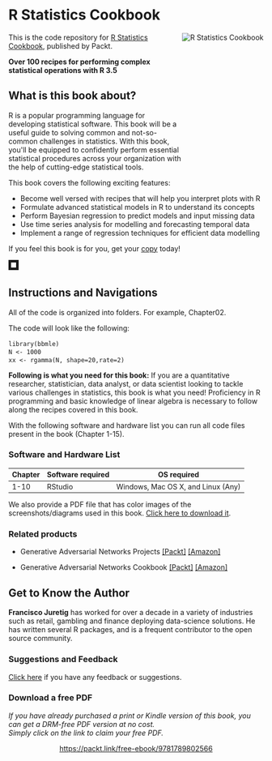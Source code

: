 


# R Statistics Cookbook

<a href="https://prod.packtpub.com/in/big-data-and-business-intelligence/r-statistics-cookbook?utm_source=github&utm_medium=repository&utm_campaign=9781789802566"><img src="https://prod.packtpub.com/media/catalog/product/cache/a22c7d190d97ca25f5f1089471ab8502/b/1/b12632_0.png" alt="R Statistics Cookbook" height="256px" align="right"></a>

This is the code repository for [R Statistics Cookbook](https://prod.packtpub.com/in/big-data-and-business-intelligence/r-statistics-cookbook?utm_source=github&utm_medium=repository&utm_campaign=9781789802566), published by Packt.

**Over 100 recipes for performing complex statistical operations with R 3.5**

## What is this book about?
R is a popular programming language for developing statistical software. This book will be a useful guide to solving common and not-so-common challenges in statistics. With this book, you'll be equipped to confidently perform essential statistical procedures across your organization with the help of cutting-edge statistical tools.

This book covers the following exciting features:
* Become well versed with recipes that will help you interpret plots with R
* Formulate advanced statistical models in R to understand its concepts
* Perform Bayesian regression to predict models and input missing data
* Use time series analysis for modelling and forecasting temporal data
* Implement a range of regression techniques for efficient data modelling

If you feel this book is for you, get your [copy](https://www.amazon.com/dp/1789802563) today!

<a href="https://www.packtpub.com/?utm_source=github&utm_medium=banner&utm_campaign=GitHubBanner"><img src="https://raw.githubusercontent.com/PacktPublishing/GitHub/master/GitHub.png" alt="https://www.packtpub.com/" border="5" /></a>

## Instructions and Navigations
All of the code is organized into folders. For example, Chapter02.

The code will look like the following:
```
library(bbmle)
N <- 1000
xx <- rgamma(N, shape=20,rate=2)
```

**Following is what you need for this book:**
If you are a quantitative researcher, statistician, data analyst, or data scientist looking to tackle various challenges in statistics, this book is what you need! Proficiency in R programming and basic knowledge of linear algebra is necessary to follow along the recipes covered in this book.

With the following software and hardware list you can run all code files present in the book (Chapter 1-15).

### Software and Hardware List

| Chapter  | Software required                   | OS required                        |
| -------- | ------------------------------------| -----------------------------------|
| 1-10      | RStudio                        | Windows, Mac OS X, and Linux (Any) |


We also provide a PDF file that has color images of the screenshots/diagrams used in this book. [Click here to download it](https://www.packtpub.com/sites/default/files/downloads/9781789802566_ColorImages.pdf).

### Related products <Other books you may enjoy>
* Generative Adversarial Networks Projects [[Packt]](https://prod.packtpub.com/in/big-data-and-business-intelligence/generative-adversarial-networks-projects?utm_source=github&utm_medium=repository&utm_campaign=9781789136678) [[Amazon]](https://www.amazon.com/dp/1789136679)

* Generative Adversarial Networks Cookbook [[Packt]](https://prod.packtpub.com/in/big-data-and-business-intelligence/generative-adversarial-networks-cookbook?utm_source=github&utm_medium=repository&utm_campaign=9781789139907) [[Amazon]](https://www.amazon.com/dp/1789139902)

## Get to Know the Author
**Francisco Juretig** has worked for over a decade in a variety of industries such as retail, gambling and finance deploying data-science solutions. He has written several R packages, and is a frequent contributor to the open source community.


### Suggestions and Feedback
[Click here](https://docs.google.com/forms/d/e/1FAIpQLSdy7dATC6QmEL81FIUuymZ0Wy9vH1jHkvpY57OiMeKGqib_Ow/viewform) if you have any feedback or suggestions.
### Download a free PDF

 <i>If you have already purchased a print or Kindle version of this book, you can get a DRM-free PDF version at no cost.<br>Simply click on the link to claim your free PDF.</i>
<p align="center"> <a href="https://packt.link/free-ebook/9781789802566">https://packt.link/free-ebook/9781789802566 </a> </p>